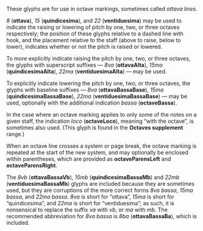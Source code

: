 These glyphs are for use in octave markings, sometimes called *ottava
lines*.

*8* (**ottava**), *15* (**quindicesima**), and *22* (**ventiduesima**) may
be used to indicate the raising or lowering of pitch by one, two, or three
octaves respectively; the position of these glyphs relative to a dashed
line with hook, and the placement relative to the staff (above to raise,
below to lower), indicates whether or not the pitch is raised or
lowered.

To more explicitly indicate raising the pitch by one, two, or three
octaves, the glyphs with superscript suffixes — *8va* (**ottavaAlta**),
*15ma* (**quindicesimaAlta**), *22ma* (**ventiduesimaAlta**) — may be used.

To explicitly indicate lowering the pitch by one, two, or three octaves,
the glyphs with baseline suffixes — *8va* (**ottavaBassaBase**), *15ma*
(**quindicesimaBassaBase**), *22ma* (**ventiduesimaBassaBase**) — may be used,
optionally with the additional indication *bassa* (**octaveBassa**).

In the case where an octave marking applies to only some of the notes on
a given staff, the indication *loco* (**octaveLoco**), meaning “with the
octave”, is sometimes also used. (This glyph is found in the **Octaves
supplement** range.)

When an octave line crosses a system or page break, the octave marking
is repeated at the start of the new system, and may optionally be
enclosed within parentheses, which are provided as **octaveParensLeft** and
**octaveParensRight**.

The *8vb* (**ottavaBassaVb**), *15mb* (**quindicesimaBassaMb**) and *22mb*
(**ventiduesimaBassaMb**) glyphs are included because they are sometimes
used, but they are corruptions of the more correct forms *8va bassa*,
*15ma bassa*, and *22ma bassa*. *8va* is short for “ottava”, *15ma* is
short for “quindicesima”, and *22ma* is short for “ventiduesima”; as
such, it is nonsensical to replace the suffix *va* with *vb*, or *ma*
with *mb*. The recommended abbreviation for *8va bassa* is *8ba*
(**ottavaBassaBa**), which is included.
